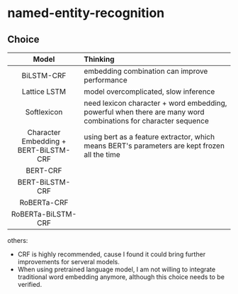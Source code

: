 # named-entity-recognition

## Choice

Model|Thinking
:--:|:--
BiLSTM-CRF|embedding combination can improve performance
Lattice LSTM|model overcomplicated, slow inference
Softlexicon|need lexicon character + word embedding, powerful when there are many word combinations for character sequence
Character Embedding + BERT-BiLSTM-CRF|using bert as a feature extractor, which means BERT's parameters are kept frozen all the time
BERT-CRF|
BERT-BiLSTM-CRF|
RoBERTa-CRF|
RoBERTa-BiLSTM-CRF|

others:

- CRF is highly recommended, cause I found it could bring further improvements for serveral models.
- When using pretrained language model, I am not willing to integrate traditional word embedding anymore, although this choice needs to be verified.
